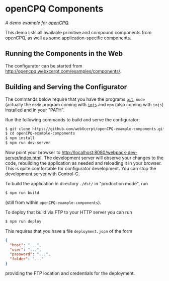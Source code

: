 openCPQ Components
==================
*A demo example for [openCPQ](https://github.com/webXcerpt/openCPQ).*

This demo lists all available primitive and compound components from openCPQ, as well as some application-specific components.


Running the Components in the Web
---------------------------------

The configurator can be started from http://opencpq.webxcerpt.com/examples/components/.

Building and Serving the Configurator
-------------------------------------

The commands below require that you have the programs
[`git`](https://git-scm.com/), `node` (actually the `node` program
coming with [`iojs`](https://iojs.org/en/index.html) and `npm` (also
coming with `iojs`) installed and in your "PATH".

Run the following commands to build and serve the configurator:

```sh
$ git clone https://github.com/webXcerpt/openCPQ-example-components.git
$ cd openCPQ-example-components
$ npm install
$ npm run dev-server
```

Now point your browser to
[http://localhost:8080/webpack-dev-server/index.html](http://localhost:8080/webpack-dev-server/index.html).
The development server will observe your changes to the code, rebuilding
the application as needed and reloading it in your browser.  This is
quite comfortable for configurator development.  You can stop the
development server with Control-C.

To build the application in directory `./dst/` in "production mode", run

```sh
$ npm run build
```

(still from within `openCPQ-example-components`).

To deploy that build via FTP to your HTTP server you can run

```sh
$ npm run deploy
```

This requires that you have a file `deployment.json` of the form

```json
{
  "host": "...",
  "user": "...",
  "password": "...",
  "folder": "..."
}
```

providing the FTP location and credentials for the deployment.
